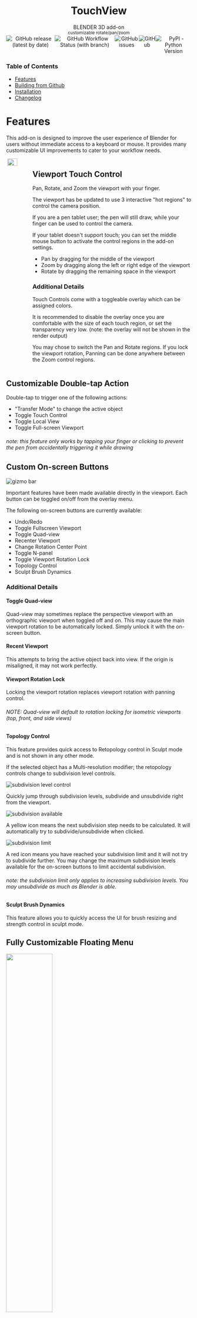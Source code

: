 <div align="center" style="display: flex; flex-direction: column; align-items: center; justify-content: center;">
  <h1>TouchView</h1>
  <div>BLENDER 3D add-on</div>
  <div><sup>customizable rotate/pan/zoom</sup></div>
  <div style="display: flex; flex-direction: row;">
    <img alt="GitHub release (latest by date)" src="https://img.shields.io/github/v/release/nendotools/touchview?style=flat-square">
    <img alt="GitHub Workflow Status (with branch)" src="https://img.shields.io/github/actions/workflow/status/nendotools/touchview/linting.yml?style=flat-square">
    <img alt="GitHub issues" src="https://img.shields.io/github/issues-raw/nendotools/touchview?style=flat-square">
    <img alt="GitHub" src="https://img.shields.io/github/license/nendotools/touchview?style=flat-square">
    <img alt="PyPI - Python Version" src="https://img.shields.io/pypi/pyversions/fake-bpy-module-latest?style=flat-square">
  </div>
</div>

### Table of Contents

- [Features](https://github.com/nendotools/touchview#features)
- [Building from Github](https://github.com/nendotools/touchview#building-from-github)
- [Installation](https://github.com/nendotools/touchview#installation)
- [Changelog](https://github.com/nendotools/touchview#changelog)

# Features

This add-on is designed to improve the user experience of Blender for users without immediate access to a keyboard or mouse. It provides many customizable UI improvements to cater to your workflow needs.

<div style="display:flex; flex-direction:row;">
<img align="right" src="/docs/simple_demo.gif" width="40%">
<div width="60%">
<h2>Viewport Touch Control</h2>

Pan, Rotate, and Zoom the viewport with your finger.

The viewport has be updated to use 3 interactive "hot regions" to control the camera position.

If you are a pen tablet user; the pen will still draw, while your finger can be used to control the camera.

If your tablet doesn't support touch; you can set the middle mouse button to activate the control regions in the add-on settings.

- Pan by dragging for the middle of the viewport
- Zoom by dragging along the left or right edge of the viewport
- Rotate by dragging the remaining space in the viewport

<h3>Additional Details</h3>

Touch Controls come with a toggleable overlay which can be assigned colors.

It is recommended to disable the overlay once you are comfortable with the size of each touch region, or set the transparency very low. (note: the overlay will not be shown in the render output)

You may chose to switch the Pan and Rotate regions. If you lock the viewport rotation, Panning can be done anywhere between the Zoom control regions.

</div>
</div>

## Customizable Double-tap Action

Double-tap to trigger one of the following actions:

- "Transfer Mode" to change the active object
- Toggle Touch Control
- Toggle Local View
- Toggle Full-screen Viewport

###### _note:_ this feature only works by tapping your finger or clicking to prevent the pen from accidentally triggering it while drawing

## Custom On-screen Buttons

![gizmo bar](/docs/gizmo_bar.png)

Important features have been made available directly in the viewport. Each button can be toggled on/off from the overlay menu.

The following on-screen buttons are currently available:

- Undo/Redo
- Toggle Fullscreen Viewport
- Toggle Quad-view
- Recenter Viewport
- Change Rotation Center Point
- Toggle N-panel
- Toggle Viewport Rotation Lock
- Topology Control
- Sculpt Brush Dynamics

### Additional Details

#### Toggle Quad-view

Quad-view may sometimes replace the perspective viewport with an orthographic viewport when toggled off and on. This may cause the main viewport rotation to be automatically locked. Simply unlock it with the on-screen button.

#### Recent Viewport

This attempts to bring the active object back into view. If the origin is misaligned, it may not work perfectly.

#### Viewport Rotation Lock

Locking the viewport rotation replaces viewport rotation with panning control.

###### _NOTE:_ Quad-view will default to rotation locking for isometric viewports (top, front, and side views)

#### Topology Control

This feature provides quick access to Retopology control in Sculpt mode and is not shown in any other mode.

If the selected object has a Multi-resolution modifier; the retopology controls change to subdivision level controls.

![subdivision level control](/docs/sub-div_level.png)

Quickly jump through subdivision levels, subdivide and unsubdivide right from the viewport.

![subdivision available](/docs/subdiv_available.png)

A yellow icon means the next subdivision step needs to be calculated. It will automatically try to subdivide/unsubdivide when clicked.

![subdivision limit](/docs/subdiv_limit.png)

A red icon means you have reached your subdivision limit and it will not try to subdivide further. You may change the maximum subdivision levels available for the on-screen buttons to limit accidental subdivision.

###### _note:_ the subdivision limit only applies to increasing subdivision levels. You may unsubdivide as much as Blender is able.

#### Sculpt Brush Dynamics

This feature allows you to quickly access the UI for brush resizing and strength control in sculpt mode.

## Fully Customizable Floating Menu

<img src="/docs/sample_menu.png" width="50%">

This button allows you to assign up to 8 commands, unique to each edit mode (object, sculpt, texture paint, weight paint, etc) and reposition it where ever you want, to best fit your workspace. If you don't need it, simply disable it in the settings menu.

# Feature Roadmap

If you have a suggestion for more features, please check if it's on this list before submitting a request on Github.

I'm continuing to look at features which could improve the experience of Blender without adding too much clutter to the UI.

Currently, I'm planning to add the following features:

> - better 3D gizmos for edit mode
> - control gizmo enum (flip through object gizmos in sculpt mode)

This list will change as I explore options and get more user feedback.

# Building from Github

Building the addon zip can be done by using the included `bundle.sh` script. Simply run:

```
./bundle.sh
```

It will output the files to include and generate a new ZIP file:

```
$ ./bundle.sh
  adding: touchview/ (stored 0%)
  adding: touchview/lib/ (stored 0%)
  adding: touchview/lib/Gizmos.py (deflated 77%)
  adding: touchview/lib/items.py (deflated 68%)
  adding: touchview/lib/Operators.py (deflated 80%)
  adding: touchview/lib/Overlay.py (deflated 73%)
  adding: touchview/lib/Panel.py (deflated 69%)
  adding: touchview/lib/touch_input.py (deflated 69%)
  adding: touchview/lib/__init__.py (deflated 70%)
  adding: touchview/Settings.py (deflated 76%)
  adding: touchview/__init__.py (deflated 51%)
```

The final ZIP can be found in:

```
./bin/touchview.zip
```

# Installation

In Blender, open `Edit` > `Preferences...`.

Navigate to the `Add-ons` tab.

Click `Install...` and navigate to the `touchview.zip` file.

Select it and click `Install Add-on`.

###### _note:_ You do not need to extract it, first. Simply install the ZIP, directly

# Changelog

<details open><summary><b>v2.9.1</b></summary><br>

- `UPDATED` : add support for Weylus (\*nix) sending 0.0 for pressure on touch events
- `UPDATED` : changed all new operator namespaces to `nendo` for easier identification
- `ADDED` : control mode icon when using signle-input mode
- `UPDATED` : control mode toggle and floating action button now use same sizing as gizmos
- `ADDED` : additional fine-tuning controls for gizmo spacing

</details>

<details open><summary><b>v2.9.0</b></summary><br>

- `UPDATED` : additional changes to gizmo spacing
- `UPDATED` : fixed bug preventing custom actions being assigned for radial menu

</details>

<details open><summary><b>v2.8.0</b></summary><br>

- `UPDATED` : fixed issues with menu bar spacing
- `REMOVED` : floating menu bar

</details>

<details open><summary><b>v2.7.1</b></summary><br>

- `UPDATED` : replaced region_full_area with window_fullscreen

</details>

<details open><summary><b>v2.7.0</b></summary><br>

- `ADDED` : relative remesh
- `UPDATED` : fixed error when disabling add-on

</details>

<details open><summary><b>v2.6.0</b></summary><br>

- `UPDATED` : code spec now based on flake8
- `UPDATED` : added alternative action for TransferMode when used in OBJECT mode
- `UPDATED` : fixed desktop scaling issue with radial gizmo menu
- `UPDATED` : fixed toggle touch gizmo and RC/DC action
- `UPDATED` : fixed error message when rotation locked and pan/rotate swapped

</details>

<details open><summary><b>v2.5.0</b></summary><br>

- `ADDED` : Gizmo size control
- `UPDATED` : moved operators into folder

</details>

<details open><summary><b>v2.4.0</b></summary><br>

- `UPDATED` : preferences access simplified with utility function
- `ADDED` : single-input mode now activates large floating toggle button

</details>

<details open><summary><b>v2.3.0</b></summary><br>

- `ADDED` : Input Mode selection (for devices with only touch or pen support)

</details>

<details open><summary><b>v2.2.0</b></summary><br>

- `ADDED` : Toggle control gizmo (translate, rotate, scale, none)
- `UPDATED` : Added Brush dynamics (from sculpt mode) to paint modes
  - <span style="font-size: 0.6em">NOTE: some paint/sculpt modes when in 2D/Draw canvas mode aren't yet hooked up to brush dynamics </span>

</details>

<details open><summary><b>v2.1.0</b></summary><br>

- `ADDED` : Right Click Actions
- `UPDATED` : Preferences and N-Panel restructure

</details>

<details open><summary><b>v2.0.0</b></summary><br>

- `UPDATED` : Gizmos-related code simplified and reorganized for easier management
- `ADDED` : floating gizmo bar and floating gizmo radial menu modes
- `ADDED` : customizable gizmo menu spacing
- `UPDATED` : viewport safe area calculation
- `UPDATED` : floating action menu to use same move/access functionality as floating radial menu
- `ADDED` : 8th custom action for floating action menu

</details>

<details><summary><b>v1.2.4</b></summary><br>

- `ADDED` : Toggle Double-tap action on/off

</details>

<details><summary><b>v1.2.3</b></summary><br>

- `ADDED` : Sculpt Brush Dynamics
- `UPDATED` : Viewport rotation in sculpt mode automatically sets pivot to mesh under touch point

</details>

<details><summary><b>v1.2.2</b></summary><br>

- `UPDATED` : Gizmo panel layout split

</details>

<details><summary><b>v1.2.1</b></summary><br>

- `REMOVED` : Middle Mouse keybind
- `REMOVED` : viewport rotation lock when using the Grease Pencil

</details>

<details><summary><b>v1.2.0</b></summary><br>

- `BREAKING`: This version requires previous version to be disabled before install
- `UPDATED` : Improved Pen detection and simplified key configs
- `ADDED` : Support for various 2D and 2D-like views (Image Editor, UV Editor, 2D Animation, Compositing, etc)

</details>

<details><summary><b>v1.1.2</b></summary><br>

- `ADDED` : Support for Node Editor

</details>

<details><summary><b>v1.1.1</b></summary><br>

- `ADDED` : minor fix to pen detection

</details>

<details><summary><b>v1.1.0</b></summary><br>

- `ADDED` : Independent toggle for entire gizmo bar
- `ADDED` : Customizable double-tap actions
- `ADDED` : Multi-resolution level limiter and gizmo status color

</details>

<details><summary><b>v1.0.1</b></summary><br>

- `ADDED` : Optional include for MIDDLEMOUSE when disabling/enabling touch controls
- `FIXED` : Preferences bug preventing toggle of floating Gizmo

</details>

<details><summary><b>v1.0.0</b></summary><br>

- `ADDED` : Toggle swap pan/rotate regions
- `ADDED` : Toggle floating menu button to N Panel
- `UPDATED` : Disabling touch controls no longer removes overlay (hot regions still work with custom keybinds and MIDDLEMOUSE)
- `UPDATED` : Disabling touch controls restores default LEFTMOUSE functionality

</details>

<details><summary><b>v0.9.6</b></summary><br>

- `ADDED` : undo/redo gizmo
- `ADDED` : overlay color selection
- `ADDED` : touch control toggle in settings
- `ADDED` : Alt+T to toggle touch controls
- `UPDATED` : N Panel now includes extra settings from addon menu
- `UPDATED` : Lock Rotation now addresses quadview data replication bug
- `UPDATED` : Limited floating gizmo to viewport area
- `UPDATED` : code cleanup and additional structure tweaks
- `REMOVED` : Gizmo Tooltips

</details>

<details><summary><b>v0.9.5</b></summary><br>

- `ADDED` : multires modifier support to gizmo bar (shows retopology tools when no modifier is present)
- `FIXED` : Gizmos now properly follow mode visibility rules
- `FIXED` : Double-tap selection now only runs in appropriate viewport modes

</details>

<details><summary><b>v0.9.4</b></summary><br>

- `ADDED` : Support for menus in floating gizmo
- `ADDED` : Mode-specific options for floating gizmo
- `UPDATED` : Dependence on active_object for mode detection
- `UPDATED` : Classes to follow Blender naming conventions
- `UPDATED` : Keymaps for touchview in all context
- `UPDATED` : Keymaps for context action assigned to pen

</details>

<details><summary><b>v0.9.3</b></summary><br>

- `ADDED` : Sculpt pivot mode gizmo
- `ADDED` : Customizable floating menu

</details>

<details><summary><b>v0.9.2</b></summary><br>

- `FIXED` : Issue delaying overlay viewport binding
- `FIXED` : Gizmo tools/panel overlap issue when "Region Overlap" enabled
- `REMOVED` : Viewport manager class
- `REMOVED` : Default keymap causing Move Operator to trigger when dragging over non-modal gizmos

</details>

<details><summary><b>v0.9.1</b></summary><br>

- `ADDED` : Tap for menu scroll

</details>

<details><summary><b>v0.9</b></summary><br>

- `ADDED` : N-Panel gizmo
- `UPDATED` : Code restructure
- `FIXED` : Dragging over gizmo moves selected object

</details>

<details><summary><b>v0.8</b></summary><br>

- `ADDED` : Gizmo to toggle fullscreen mode
- `UPDATED` : Settings to addon preferences to save across projects and scenes
- `FIXED` : Bugs impacting user experience
- `FIXED` : Doubletap now selects/activates tapped object instead of triggering fullscreen

</details>

<details><summary><b>v0.7</b></summary><br>

- `ADDED` : Gizmos for key features
- `ADDED` : Hide/show Gizmo and layout options
- `ADDED` : Locked viewport rotation for isometric viewports in quadview to address lock/unlock inconsistencies
- `FIXED` : Fullscreen Toggle no longer maximizes the window, only expands the View3D region

</details>

<details><summary><b>v0.6</b></summary><br>

- `UPDATED` : Scale of viewport overlay settings for more precision
- `FIXED` : Issues with determining locked state with quadviews

</details>

<details><summary><b>v0.5</b></summary><br>

- `ADDED` : Camera rotation lock in N-panel
- `FIXED` : Quad-view overlay compatibility
- `FIXED` : Rotation with panning when rotation is locked
- `FIXED` : Issue when locking view to Object or 3D Cursor

</details>

<details><summary><b>v0.4</b></summary><br>

- `ADDED` : Double-tap to toggle "focus" mode
- `ADDED` : Toggle Tools LEFT/RIGHT in UI

</details>

<details><summary><b>v0.3</b></summary><br>

- `FIXED` : Incorrect viewport calculation when N-panel is open
- `FIXED` : Refactored screen/area management code (additional major refactor needed)

</details>

<details><summary><b>v0.2</b></summary><br/>

- `FIXED` : Minor bug fixes and code cleanup

</details>

<details><summary><b>v0.1</b></summary><br>

- `ADDED` : Camera dolly on left and right of viewport
- `ADDED` : Camera pan from center of viewport
- `ADDED` : Camera rotate in any other area of viewport
- `ADDED` : Toggleable overlay to simplify resizing controls

</details>

# Issues

> Please [report any issues](https://github.com/nendotools/touchview/issues) you find and I'll do my best to address them.

> The add-on is free, but if it helps you, please consider [supporting me](https://nendo.gumroad.com/l/touchview).
